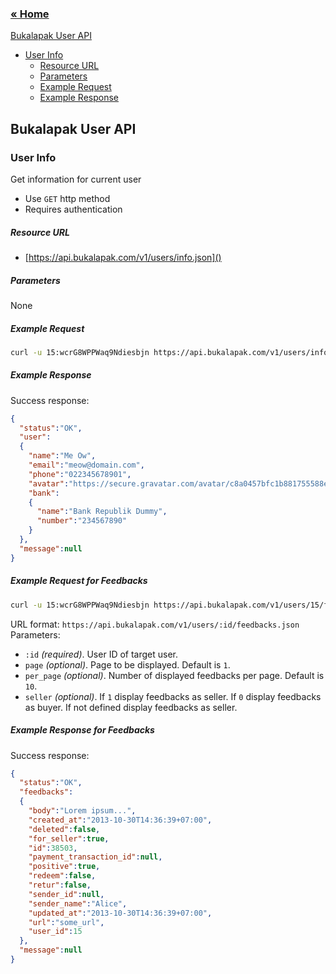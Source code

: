 ### [&laquo; Home](README.md)

[Bukalapak User API](#bukalapak-user-api)
- [User Info](#user-info)
    - [Resource URL](#resource-url)
    - [Parameters](#parameters)
    - [Example Request](#example-request)
    - [Example Response](#example-response)

## Bukalapak User API

### User Info
Get information for current user
+ Use `GET` http method
+ Requires authentication

##### Resource URL
+ [https://api.bukalapak.com/v1/users/info.json]()

##### Parameters
None

##### Example Request
````sh
curl -u 15:wcrG8WPPWaq9Ndiesbjn https://api.bukalapak.com/v1/users/info.json

````

##### Example Response
Success response:
````json
{
  "status":"OK",
  "user":
  {
    "name":"Me Ow",
    "email":"meow@domain.com",
    "phone":"022345678901",
    "avatar":"https://secure.gravatar.com/avatar/c8a0457bfc1b881755588e05a6ce55f0?s=50",
    "bank":
    {
      "name":"Bank Republik Dummy",
      "number":"234567890"
    }
  },
  "message":null
} 
````

##### Example Request for Feedbacks
````sh
curl -u 15:wcrG8WPPWaq9Ndiesbjn https://api.bukalapak.com/v1/users/15/feedbacks.json?page=2&per_page=5&seller=1

````

URL format: `https://api.bukalapak.com/v1/users/:id/feedbacks.json`
Parameters:
+ `:id` *(required)*. User ID of target user.
+ `page` *(optional)*. Page to be displayed. Default is `1`.
+ `per_page` *(optional)*. Number of displayed feedbacks per page. Default is `10`.
+ `seller` *(optional)*. If `1` display feedbacks as seller. If `0` display feedbacks as buyer. If not defined display feedbacks as seller.

##### Example Response for Feedbacks
Success response:
````json
{
  "status":"OK",
  "feedbacks":
  {
    "body":"Lorem ipsum...",
    "created_at":"2013-10-30T14:36:39+07:00",
    "deleted":false,
    "for_seller":true,
    "id":38503,
    "payment_transaction_id":null,
    "positive":true,
    "redeem":false,
    "retur":false,
    "sender_id":null,
    "sender_name":"Alice",
    "updated_at":"2013-10-30T14:36:39+07:00",
    "url":"some_url",
    "user_id":15
  },
  "message":null
} 
````
